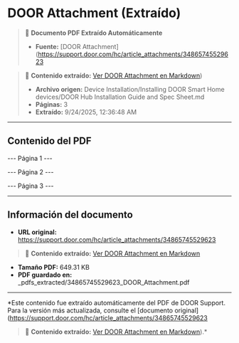 # DOOR Attachment (Extraído)

> 📄 **Documento PDF Extraído Automáticamente**
> - **Fuente:** [DOOR Attachment](https://support.door.com/hc/article_attachments/34865745529623

> 📄 **Contenido extraído:** [Ver DOOR Attachment en Markdown](./34865745529623_DOOR_Attachment_extracted.md))
> - **Archivo origen:** Device Installation/Installing DOOR Smart Home devices/DOOR Hub Installation Guide and Spec Sheet.md
> - **Páginas:** 3
> - **Extraído:** 9/24/2025, 12:36:48 AM

---

## Contenido del PDF


--- Página 1 ---

--- Página 2 ---

--- Página 3 ---


---

## Información del documento

- **URL original:** https://support.door.com/hc/article_attachments/34865745529623

> 📄 **Contenido extraído:** [Ver DOOR Attachment en Markdown](./34865745529623_DOOR_Attachment_extracted.md)
- **Tamaño PDF:** 649.31 KB
- **PDF guardado en:** _pdfs_extracted/34865745529623_DOOR_Attachment.pdf

---

*Este contenido fue extraído automáticamente del PDF de DOOR Support. Para la versión más actualizada, consulte el [documento original](https://support.door.com/hc/article_attachments/34865745529623

> 📄 **Contenido extraído:** [Ver DOOR Attachment en Markdown](./34865745529623_DOOR_Attachment_extracted.md)).*
